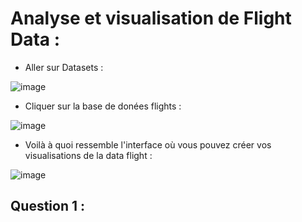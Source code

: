 # Analyse et visualisation de Flight Data :

- Aller sur Datasets : 

![image](https://user-images.githubusercontent.com/123749462/230634813-2cd6920b-2cd1-4719-867b-2450f4c51466.png)

- Cliquer sur la base de donées flights :

![image](https://user-images.githubusercontent.com/123749462/230635653-6784e4a5-86fa-47d9-b3d5-8faf31767e6d.png)

- Voilà à quoi ressemble l'interface où vous pouvez créer vos visualisations de la data flight :

![image](https://user-images.githubusercontent.com/123749462/230751632-05f0a951-c25f-4115-a26e-52c1bd5ecf1b.png)

## Question 1 :
